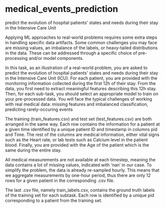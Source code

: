 # medical_events_prediction
predict the evolution of hospital patients' states and needs during their stay in the Intensive Care Unit

Applying ML approaches to real-world problems requires some extra steps in handling specific data artifacts. Some common challenges you may face are missing values, an imbalance of the labels, or heavy-tailed distributions in the data. These can be addressed through a specific choice of pre-processing and/or model components.

In this task, as an illustration of a real-world problem, you are asked to predict the evolution of hospital patients' states and needs during their stay in the Intensive Care Unit (ICU). For each patient, you are provided with the monitoring information collected during the first 12h of their stay. From the data, you first need to extract meaningful features describing this 12h stay. Then, for each sub-task, you should select an appropriate model to train on your pre-processed data. You will face the typical challenges of working with real medical data: missing features and imbalanced classification, predicting rarely-occuring events

The training (train_features.csv) and test set (test_features.csv) are both arranged in the same way. Each row contains the information for a patient at a given time identified by a unique patient ID and timestamp in columns pid and Time. The rest of the columns are medical information, either vital signs such as the Heart rate, or lab tests such as Calcium level in the patient blood. Finally, you are provided with the Age of the patient which is the same during the entire stay.

All medical measurements are not available at each timestep, meaning the data contains a lot of missing values, indicated with ‘nan’ in our case. To simplify the problem, the data is already re-sampled hourly. This means that we aggregate measurements by one-hour period, thus there are only 12 rows for a given patient in the corresponding .csv file.

The last .csv file, namely train_labels.csv, contains the ground truth labels of the training set for each subtask. Each row is identified by a unique pid corresponding to a patient from the training set.
